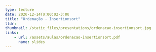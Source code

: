 ```yaml
---
type: lecture
date: 2020-12-14T0:00:02-3:00
title: "Ordenação - Insertionsort"
tldr: 
thumbnail: /static_files/presentations/ordenacao-insertionsort.jpg
links: 
    - url: /assets/aulas/ordenacao-insertionsort.pdf
      name: slides
---
```

